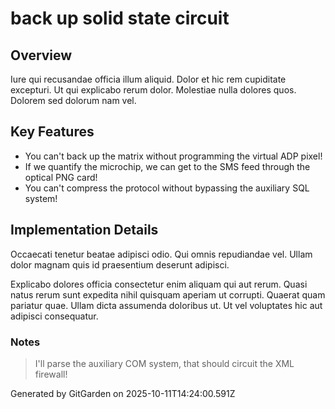# back up solid state circuit

## Overview
Iure qui recusandae officia illum aliquid. Dolor et hic rem cupiditate excepturi. Ut qui explicabo rerum dolor. Molestiae nulla dolores quos. Dolorem sed dolorum nam vel.

## Key Features
- You can't back up the matrix without programming the virtual ADP pixel!
- If we quantify the microchip, we can get to the SMS feed through the optical PNG card!
- You can't compress the protocol without bypassing the auxiliary SQL system!

## Implementation Details
Occaecati tenetur beatae adipisci odio. Qui omnis repudiandae vel. Ullam dolor magnam quis id praesentium deserunt adipisci.
 Explicabo dolores officia consectetur enim aliquam qui aut rerum. Quasi natus rerum sunt expedita nihil quisquam aperiam ut corrupti. Quaerat quam pariatur quae. Ullam dicta assumenda doloribus ut. Ut vel voluptates hic aut adipisci consequatur.

### Notes
> I'll parse the auxiliary COM system, that should circuit the XML firewall!

Generated by GitGarden on 2025-10-11T14:24:00.591Z
